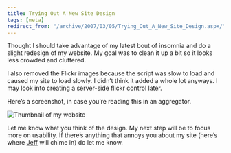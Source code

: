 ```yaml
---
title: Trying Out A New Site Design
tags: [meta]
redirect_from: "/archive/2007/03/05/Trying_Out_A_New_Site_Design.aspx/"
---
```


Thought I should take advantage of my latest bout of insomnia and do a
slight redesign of my website. My goal was to clean it up a bit so it
looks less crowded and cluttered.

I also removed the Flickr images because the script was slow to load and
caused my site to load slowly. I didn’t think it added a whole lot
anyways. I may look into creating a server-side flickr control later.

Here’s a screenshot, in case you’re reading this in an aggregator.

![Thumbnail of my
website](https://haacked.com/assets/images/haacked_com/WindowsLiveWriter/TryingOutANewSiteDesign_237A/new-design%5B4%5D.png)

Let me know what you think of the design. My next step will be to focus
more on usability. If there’s anything that annoys you about my site
(here’s where [Jeff](http://codinghorror.com/blog/ "CodingHorror") will
chime in) do let me know.

